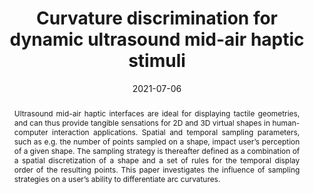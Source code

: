 ---
title: Curvature discrimination for dynamic ultrasound mid-air haptic stimuli
authors:
- Lendy Mulot
- Guillaume Gicquel
- William Frier
- Maud Marchal
- Claudio Pacchierotti
- Thomas Howard
date: '2021-07-06'
doi: '10.1109/WHC49131.2021.9517247'
publishDate: '2024-04-24T13:26:12.306335Z'
publication_types:
- work-in-progress
publication: '*IEEE World Haptics Conference (Work-in-Progress paper)*'
abstract: '<p align="justify">Ultrasound mid-air haptic interfaces are ideal for displaying tactile geometries, and can thus provide tangible sensations for 2D and 3D virtual shapes in human-computer interaction applications. Spatial and temporal sampling parameters, such as e.g. the number of points sampled on a shape, impact user’s perception of a given shape. The sampling strategy is thereafter defined as a combination of a spatial discretization of a shape and a set of rules for the temporal display order of the resulting points. This paper investigates the influence of sampling strategies on a user’s ability to differentiate arc curvatures.</p>'
featured: false

url_pdf: publication/mulot-2021-curvature/manuscript.pdf
url_code: ''
url_dataset: ''
url_poster: publication/mulot-2021-curvature/poster.pdf
url_project: ''
url_slides: ''
url_source: ''
url_video: ''

#links:
#- name: URL
#  url: https://doi.org/10.1109/WHC49131.2021.9517247
---